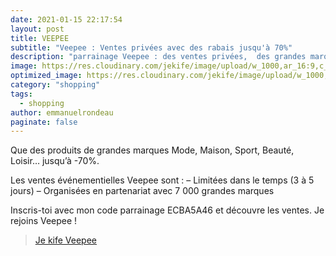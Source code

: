 ```yaml
---
date: 2021-01-15 22:17:54
layout: post
title: VEEPEE
subtitle: "Veepee : Ventes privées avec des rabais jusqu'à 70%"
description: "parrainage Veepee : des ventes privées,  des grandes marques"
image: https://res.cloudinary.com/jekife/image/upload/w_1000,ar_16:9,c_fill,g_auto,e_sharpen/v1610998788/veepee_u7rkey.png
optimized_image: https://res.cloudinary.com/jekife/image/upload/w_1000,ar_16:9,c_fill,g_auto,e_sharpen/v1610998788/veepee_u7rkey.png
category: "shopping"
tags:
  - shopping  
author: emmanuelrondeau
paginate: false
---
```

Que des produits de grandes marques Mode, Maison, Sport, Beauté, Loisir… jusqu’à -70%.

Les ventes événementielles Veepee sont :
– Limitées dans le temps (3 à 5 jours)
– Organisées en partenariat avec 7 000 grandes marques

Inscris-toi avec mon code parrainage ECBA5A46 et découvre les ventes.
Je rejoins Veepee !



> [Je kife Veepee](https://www.veepee.fr/gr/registration?mgmcode=ECBA5A46)
